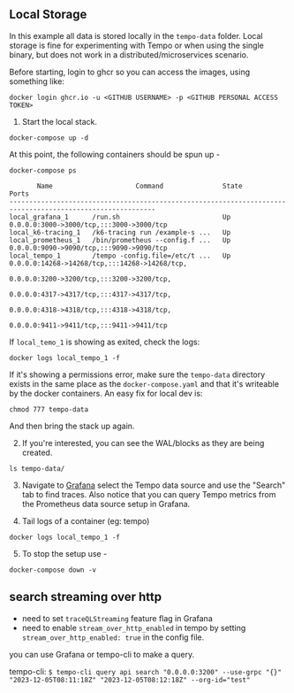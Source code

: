 ## Local Storage
In this example all data is stored locally in the `tempo-data` folder. Local storage is fine for experimenting with Tempo
or when using the single binary, but does not work in a distributed/microservices scenario.

Before starting, login to ghcr so you can access the images, using something like:
```console
docker login ghcr.io -u <GITHUB USERNAME> -p <GITHUB PERSONAL ACCESS TOKEN>
```

1. Start the local stack.

```console
docker-compose up -d
```

At this point, the following containers should be spun up -

```console
docker-compose ps
```
```
       Name                     Command               State                                   Ports                                 
-----------------------------------------------------------------------------------------------------------
local_grafana_1      /run.sh                          Up      0.0.0.0:3000->3000/tcp,:::3000->3000/tcp                              
local_k6-tracing_1   /k6-tracing run /example-s ...   Up                                                                            
local_prometheus_1   /bin/prometheus --config.f ...   Up      0.0.0.0:9090->9090/tcp,:::9090->9090/tcp                              
local_tempo_1        /tempo -config.file=/etc/t ...   Up      0.0.0.0:14268->14268/tcp,:::14268->14268/tcp,                         
                                                              0.0.0.0:3200->3200/tcp,:::3200->3200/tcp,                             
                                                              0.0.0.0:4317->4317/tcp,:::4317->4317/tcp,                             
                                                              0.0.0.0:4318->4318/tcp,:::4318->4318/tcp,                             
                                                              0.0.0.0:9411->9411/tcp,:::9411->9411/tcp 
```

If `local_temo_1` is showing as exited, check the logs:
```console
docker logs local_tempo_1 -f
```
If it's showing a permissions error, make sure the `tempo-data` directory exists in the same place as the `docker-compose.yaml` and that it's writeable by the docker containers. An easy fix for local dev is: 
```console
chmod 777 tempo-data
```

And then bring the stack up again.

2. If you're interested, you can see the WAL/blocks as they are being created.

```console
ls tempo-data/
```

3. Navigate to [Grafana](http://localhost:3000/explore) select the Tempo data source and use the "Search"
tab to find traces. Also notice that you can query Tempo metrics from the Prometheus data source setup in
Grafana.

4. Tail logs of a container (eg: tempo)
```console
docker logs local_tempo_1 -f
```

5. To stop the setup use -

```console
docker-compose down -v
```

## search streaming over http

- need to set `traceQLStreaming` feature flag in Grafana
- need to enable `stream_over_http_enabled` in tempo by setting `stream_over_http_enabled: true` in the config file.

you can use Grafana or tempo-cli to make a query.

tempo-cli: `$ tempo-cli query api search "0.0.0.0:3200" --use-grpc "{}" "2023-12-05T08:11:18Z" "2023-12-05T08:12:18Z" --org-id="test"`

